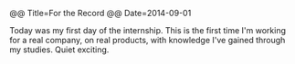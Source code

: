 @@ Title=For the Record
@@ Date=2014-09-01

Today was my first day of the internship. This is the first time I'm working for a real company, on real products, with knowledge I've gained through my studies. Quiet exciting.